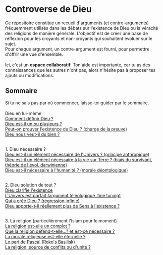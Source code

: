 # Controverse de Dieu
Ce répositoire constitue un recueil d'arguments (et contre-arguments) fréquemment utilisés dans les débats sur l'existence de Dieu ou la véracité des religions de manière générale. L'objectif est de créer une base de réflexion pour les croyants et non-croyants qui souhaitent évoluer sur le sujet.
<br>Pour chaque argument, un contre-argument est fourni, pour permettre d'offrir une vue d'ensemble.
<br><br>
Ici, c'est un **espace collaboratif**. Ton aide est importante, car tu as des connaissances que les autres n'ont pas, alors n'hésite pas à proposer tes ajouts ou modifications.

## Sommaire
Si tu ne sais pas par où commencer, laisse-toi guider par le sommaire.<br><br>
Dieu en lui-même<br>
[Comment définir Dieu ?](comment_definir_dieu.md)<br>
[Dieu est-il un ou plusieurs ?](polytheisme.md)<br>
[Peut-on prouver l'existence de Dieu ? (charge de la preuve)](prouver_dieu.md)<br>
[Dieu nous veut-il du bien ?](dieu_mechant.md)

<br>1. Dieu nécessaire ?<br>
[Dieu est-il un élément nécessaire de l'Univers ? (principe anthropique)](utilite_de_dieu_uni.md)<br>
[Dieu est-il un élément nécessaire à la vie sur Terre ? (biais du survivant, théorie de l'évol. darwinienne)](darwin.md)<br>
[Dieu est-il nécessaire à l'humanité ? (morale déontologique)](utilite_de_dieu_hum.md)<br>

<br>2. Dieu solution de tout ?<br>
[Dieu clarifie l'existence](dieu_simple.md)<br>
[L'Univers est parfait (argument téléologique, fine tuning)](fine_tuning.md)<br>
[Qui a créé Dieu ? (régression infinie)](createur_de_dieu.md)<br>
[Dieu apporte-t-il réellement plus de Sens à l'existence ?](sens_vraiment_dieu.md)

<br>3. La religion (particulièrement l'Islam pour le moment)<br>
[La religion est-elle un complot ?](religion_complot.md)<br>
[Que la religion défend-t-elle...? et est-ce nécessaire ?](religion_defense.md)<br>
[La morale religieuse est-elle éternelle ?](morale_religieuse_eternelle.md)<br>
[Le pari de Pascal (Roko's Basilisk)](pascal.md)<br>
[La religion, source de conflits ou d'unité ?](religion_conflits_unite.md)<br>

